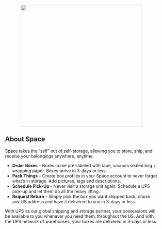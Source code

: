 <p align="center"><a href="https://spacereimagined.io" target="_blank"><img src="https://raw.githubusercontent.com/spacereimagined/art/master/logo.svg" width="400"></a></p>

## About Space

Space takes the “self” out of self-storage, allowing you to store, ship, and receive your belongings anywhere, anytime.

- **Order Boxes** - Boxes come pre-labeled with tape, vacuum sealed bag + wrapping paper.  Boxes arrive in 3-days or less.
- **Pack Things** - Create box profiles in your Space account to never forget what’s in storage.  Add pictures, tags and descriptions.
- **Schedule Pick-Up** - Never visit a storage unit again.  Schedule a UPS pick-up and let them do all the heavy lifting.
- **Request Return** - Simply pick the box you want shipped back, chose any US address and have it delivered to you in 3-days or less.

With UPS as our global shipping and storage partner, your possessions will be available to you whenever you need them, throughout the US. And with the UPS network of warehouses, your boxes are delivered in 3-days or less.
